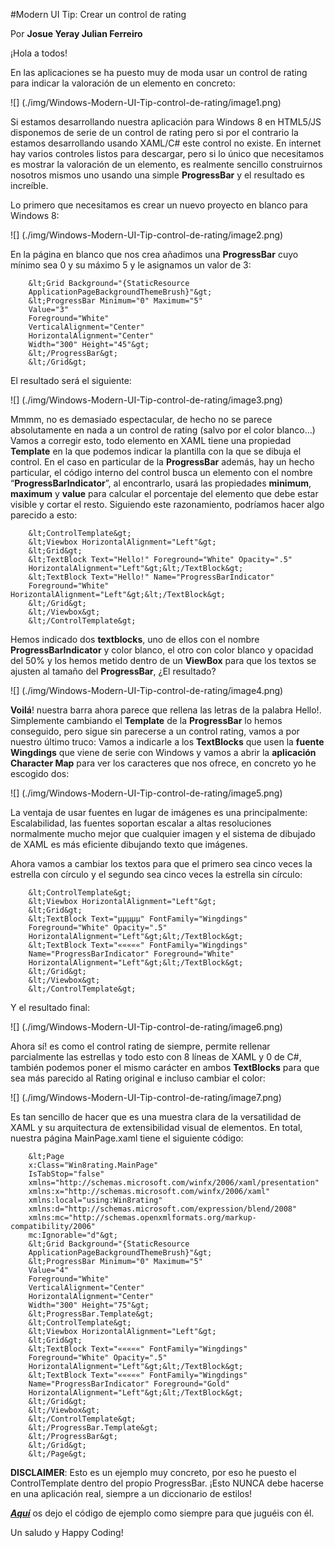<properties
	pageTitle="Modern UI Tip: Crear un control de rating"
	description="Modern UI Tip: Crear un control de rating"
	services="win-dev"
	documentationCenter=""
	authors="andygonusa"
	manager=""
	editor="andygonusa"/>

<tags
	ms.service="win-dev"
	ms.workload="identity"
	ms.tgt_pltfrm="na"
	ms.devlang="na"
	ms.topic="how-to-article"
	ms.date="05/16/2016"
	ms.author="andygonusa"/>

#Modern UI Tip: Crear un control de rating 

Por **Josue Yeray Julian Ferreiro**


¡Hola a todos!

En las aplicaciones se ha puesto muy de moda usar un control de rating
para indicar la valoración de un elemento en concreto:


![] (./img/Windows-Modern-UI-Tip-control-de-rating/image1.png)

Si estamos desarrollando nuestra aplicación para Windows 8 en HTML5/JS
disponemos de serie de un control de rating pero si por el contrario la
estamos desarrollando usando XAML/C\# este control no existe. En
internet hay varios controles listos para descargar, pero si lo único
que necesitamos es mostrar la valoración de un elemento, es realmente
sencillo construirnos nosotros mismos uno usando una simple
**ProgressBar** y el resultado es increíble.

Lo primero que necesitamos es crear un nuevo proyecto en blanco para
Windows 8:


![] (./img/Windows-Modern-UI-Tip-control-de-rating/image2.png)

En la página en blanco que nos crea añadimos una **ProgressBar** cuyo
mínimo sea 0 y su máximo 5 y le asignamos un valor de 3:

```
    &lt;Grid Background="{StaticResource
    ApplicationPageBackgroundThemeBrush}"&gt;
    &lt;ProgressBar Minimum="0" Maximum="5"
    Value="3"
    Foreground="White"
    VerticalAlignment="Center"
    HorizontalAlignment="Center"
    Width="300" Height="45"&gt;
    &lt;/ProgressBar&gt;
    &lt;/Grid&gt;
```

El resultado será el siguiente:


![] (./img/Windows-Modern-UI-Tip-control-de-rating/image3.png)

Mmmm, no es demasiado espectacular, de hecho no se parece absolutamente
en nada a un control de rating (salvo por el color blanco…) Vamos a
corregir esto, todo elemento en XAML tiene una propiedad **Template** en
la que podemos indicar la plantilla con la que se dibuja el control. En
el caso en particular de la **ProgressBar** además, hay un hecho
particular, el código interno del control busca un elemento con el
nombre “**ProgressBarIndicator**”, al encontrarlo, usará las propiedades
**minimum**, **maximum** y **value** para calcular el porcentaje del
elemento que debe estar visible y cortar el resto. Siguiendo este
razonamiento, podríamos hacer algo parecido a esto:


```
    &lt;ControlTemplate&gt;
    &lt;Viewbox HorizontalAlignment="Left"&gt;
    &lt;Grid&gt;
    &lt;TextBlock Text="Hello!" Foreground="White" Opacity=".5"
    HorizontalAlignment="Left"&gt;&lt;/TextBlock&gt;
    &lt;TextBlock Text="Hello!" Name="ProgressBarIndicator"
    Foreground="White" HorizontalAlignment="Left"&gt;&lt;/TextBlock&gt;
    &lt;/Grid&gt;
    &lt;/Viewbox&gt;
    &lt;/ControlTemplate&gt;
```

Hemos indicado dos **textblocks**, uno de ellos con el nombre
**ProgressBarIndicator** y color blanco, el otro con color blanco y
opacidad del 50% y los hemos metido dentro de un **ViewBox** para que
los textos se ajusten al tamaño del **ProgressBar**, ¿El resultado?


![] (./img/Windows-Modern-UI-Tip-control-de-rating/image4.png)

**Voilá**! nuestra barra ahora parece que rellena las letras de la
palabra Hello!. Simplemente cambiando el **Template** de la
**ProgressBar** lo hemos conseguido, pero sigue sin parecerse a un
control rating, vamos a por nuestro último truco: Vamos a indicarle a
los **TextBlocks** que usen la **fuente Wingdings** que viene de serie
con Windows y vamos a abrir la **aplicación Character Map** para ver los
caracteres que nos ofrece, en concreto yo he escogido dos:


![] (./img/Windows-Modern-UI-Tip-control-de-rating/image5.png)

La ventaja de usar fuentes en lugar de imágenes es una principalmente:
Escalabilidad, las fuentes soportan escalar a altas resoluciones
normalmente mucho mejor que cualquier imagen y el sistema de dibujado de
XAML es más eficiente dibujando texto que imágenes.

Ahora vamos a cambiar los textos para que el primero sea cinco veces la
estrella con círculo y el segundo sea cinco veces la estrella sin
círculo:


```
    &lt;ControlTemplate&gt;
    &lt;Viewbox HorizontalAlignment="Left"&gt;
    &lt;Grid&gt;
    &lt;TextBlock Text="µµµµµ" FontFamily="Wingdings"
    Foreground="White" Opacity=".5"
    HorizontalAlignment="Left"&gt;&lt;/TextBlock&gt;
    &lt;TextBlock Text="«««««" FontFamily="Wingdings"
    Name="ProgressBarIndicator" Foreground="White"
    HorizontalAlignment="Left"&gt;&lt;/TextBlock&gt;
    &lt;/Grid&gt;
    &lt;/Viewbox&gt;
    &lt;/ControlTemplate&gt;
```

Y el resultado final:

![] (./img/Windows-Modern-UI-Tip-control-de-rating/image6.png)

Ahora sí! es como el control rating de siempre, permite rellenar
parcialmente las estrellas y todo esto con 8 líneas de XAML y 0 de C\#,
también podemos poner el mismo carácter en ambos **TextBlocks** para que
sea más parecido al Rating original e incluso cambiar el color:

![] (./img/Windows-Modern-UI-Tip-control-de-rating/image7.png)

Es tan sencillo de hacer que es una muestra clara de la versatilidad de
XAML y su arquitectura de extensibilidad visual de elementos. En total,
nuestra página MainPage.xaml tiene el siguiente código:


```
    &lt;Page
    x:Class="Win8rating.MainPage"
    IsTabStop="false"
    xmlns="http://schemas.microsoft.com/winfx/2006/xaml/presentation"
    xmlns:x="http://schemas.microsoft.com/winfx/2006/xaml"
    xmlns:local="using:Win8rating"
    xmlns:d="http://schemas.microsoft.com/expression/blend/2008"
    xmlns:mc="http://schemas.openxmlformats.org/markup-compatibility/2006"
    mc:Ignorable="d"&gt;
    &lt;Grid Background="{StaticResource
    ApplicationPageBackgroundThemeBrush}"&gt;
    &lt;ProgressBar Minimum="0" Maximum="5"
    Value="4"
    Foreground="White"
    VerticalAlignment="Center"
    HorizontalAlignment="Center"
    Width="300" Height="75"&gt;
    &lt;ProgressBar.Template&gt;
    &lt;ControlTemplate&gt;
    &lt;Viewbox HorizontalAlignment="Left"&gt;
    &lt;Grid&gt;
    &lt;TextBlock Text="«««««" FontFamily="Wingdings"
    Foreground="White" Opacity=".5"
    HorizontalAlignment="Left"&gt;&lt;/TextBlock&gt;
    &lt;TextBlock Text="«««««" FontFamily="Wingdings"
    Name="ProgressBarIndicator" Foreground="Gold"
    HorizontalAlignment="Left"&gt;&lt;/TextBlock&gt;
    &lt;/Grid&gt;
    &lt;/Viewbox&gt;
    &lt;/ControlTemplate&gt;
    &lt;/ProgressBar.Template&gt;
    &lt;/ProgressBar&gt;
    &lt;/Grid&gt;
    &lt;/Page&gt;
```

**DISCLAIMER**: Esto es un ejemplo muy concreto, por eso he puesto el
ControlTemplate dentro del propio ProgressBar. ¡Esto NUNCA debe hacerse
en una aplicación real, siempre a un diccionario de estilos!

[***Aquí***](https://skydrive.live.com/redir?resid=FD100135B82F3364!730)
os dejo el código de ejemplo como siempre para que juguéis con él.

Un saludo y Happy Coding!
